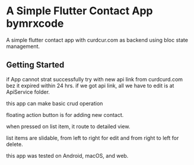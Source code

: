 # A Simple Flutter Contact App bymrxcode

A simple flutter contact app with curdcur.com as backend using bloc state management.

## Getting Started

if App cannot strat successfully try with new api link from curdcurd.com bez it expired within 24 hrs.
if we got api link, all we have to edit is at ApiService folder.

this app can make basic crud operation

floating action button is for adding new contact.

when pressed on list item, it route to detailed view.

list items are slidable, from left to right for edit and from right to left for delete.

this app was tested on Android, macOS, and web.
